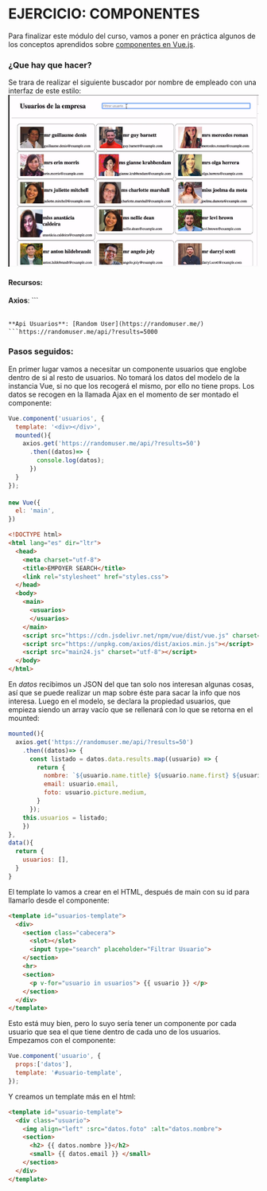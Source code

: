 # EJERCICIO: COMPONENTES

Para finalizar este módulo del curso, vamos a poner en práctica algunos de los conceptos aprendidos sobre [componentes en Vue.js](https://vuejs.org/v2/guide/components.html).

### ¿Que hay que hacer?

  Se trara de realizar el siguiente buscador por nombre de empleado con una interfaz de este estilo:
  ![Interfaz](../img/ejercicio1_vue.png)

#### Recursos:
**Axios**: ```<script src="https://unpkg.com/axios/dist/axios.min.js"></script>
```

**Api Usuarios**: [Random User](https://randomuser.me/) ```https://randomuser.me/api/?results=5000
```
### Pasos seguidos:

  En primer lugar vamos a necesitar un componente usuarios que englobe dentro de si al resto de usuarios. No tomará los datos del modelo de la instancia Vue, si no que los recogerá el mismo, por ello no tiene props. Los datos se recogen en la llamada Ajax en el momento de ser montado el componente:
```javascript
Vue.component('usuarios', {
  template: '<div></div>',
  mounted(){
    axios.get('https://randomuser.me/api/?results=50')
      .then((datos)=> {
        console.log(datos);
      })
  }
});

new Vue({
  el: 'main',
})
```
```html
<!DOCTYPE html>
<html lang="es" dir="ltr">
  <head>
    <meta charset="utf-8">
    <title>EMPOYER SEARCH</title>
    <link rel="stylesheet" href="styles.css">
  </head>
  <body>
    <main>
      <usuarios>
      </usuarios>
    </main>
    <script src="https://cdn.jsdelivr.net/npm/vue/dist/vue.js" charset="utf-8"></script>
    <script src="https://unpkg.com/axios/dist/axios.min.js"></script>
    <script src="main24.js" charset="utf-8"></script>
  </body>
</html>
```
  En *datos* recibimos un JSON del que tan solo nos interesan algunas cosas, así que se puede realizar un map sobre éste para sacar la info que nos interesa. Luego en el modelo, se declara la propiedad usuarios, que empieza siendo un array vacío que se rellenará con lo que se retorna en el mounted:
```javascript
mounted(){
  axios.get('https://randomuser.me/api/?results=50')
    .then((datos)=> {
      const listado = datos.data.results.map((usuario) => {
        return {
          nombre: `${usuario.name.title} ${usuario.name.first} ${usuario.last}`,
          email: usuario.email,
          foto: usuario.picture.medium,
        }
      });
    this.usuarios = listado;
    })
},
data(){
  return {
    usuarios: [],
  }
}
```
  El template lo vamos a crear en el HTML, después de main con su id para llamarlo desde el componente:
```html
<template id="usuarios-template">
  <div>
    <section class="cabecera">
      <slot></slot>
      <input type="search" placeholder="Filtrar Usuario">
    </section>
    <hr>
    <section>
      <p v-for="usuario in usuarios"> {{ usuario }} </p>
    </section>
  </div>
</template>
```
  Esto está muy bien, pero lo suyo sería tener un componente por cada usuario que sea el que tiene dentro de cada uno de los usuarios. Empezamos con el componente:
```javascript
Vue.component('usuario', {
  props:['datos'],
  template: '#usuario-template',
});
```
  Y creamos un template más en el html:
```html
<template id="usuario-template">
  <div class="usuario">
    <img align="left" :src="datos.foto" :alt="datos.nombre">
    <section>
      <h2> {{ datos.nombre }}</h2>
      <small> {{ datos.email }} </small>
    </section>
  </div>
</template>
```
